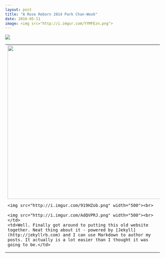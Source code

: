 ```yaml
---
layout: post
title: "A Rose Reborn 2014 Park Chan-Wook"
date: 2016-05-11
image: <img src="http://i.imgur.com/YYMFEzn.png">
---
```

<div style="align=center"><img src="http://i.imgur.com/YYMFEzn.png"></div>
<table style="width:100%">
  <tr>
    <td><img src="http://i.imgur.com/BcIkjly.png" width="500"><br>
    
    <img src="http://i.imgur.com/919HZob.png" width="500"><br>
    
    <img src="http://i.imgur.com/AdQVPRJ.png" width="500"><br></td>
    <td>Well. Finally got around to putting this old website together. Neat thing about it - powered by [Jekyll](http://jekyllrb.com) and I can use Markdown to author my posts. It actually is a lot easier than I thought it was going to be.</td>
  </tr>
</table>
